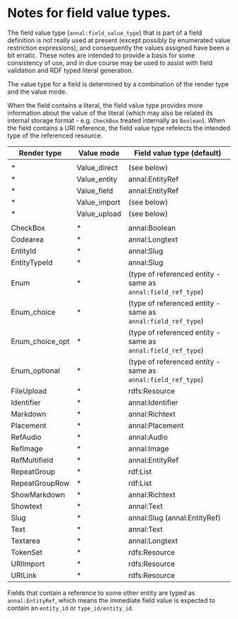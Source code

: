 # Notes for field value types.

The field value type (`annal:field_value_type`) that is part of a field definition is not really used at present (except possibly by enumerated value restriction expressions), and consequently the values assigned have been a bit erratic.  These notes are intended to provide a basis for some consistency of use, and in due course may be used to assist with field validation and RDF typed literal generation.

The value type for a field is determined by a combination of the render type and the value mode.

When the field contains a literal, the field value type provides more information about the value of the literal (which may also be related its internal storage format - e.g. `CheckBox` treated internally as `Boolean`).  When the field contains a URI reference, the field value type refelects the intended type of the referenced resource.

Render type      | Value mode   | Field value type (default)
-----------------|--------------|---------------------------
                 |              |
*                | Value_direct | (see below)
*                | Value_entity | annal:EntityRef
*                | Value_field  | annal:EntityRef
*                | Value_import | (see below)
*                | Value_upload | (see below)
                 |              |
CheckBox         | *            | annal:Boolean
Codearea         | *            | annal:Longtext
EntityId         | *            | annal:Slug
EntityTypeId     | *            | annal:Slug
Enum             | *            | (type of referenced entity - same as `annal:field_ref_type`)
Enum_choice      | *            | (type of referenced entity - same as `annal:field_ref_type`)
Enum_choice_opt  | *            | (type of referenced entity - same as `annal:field_ref_type`)
Enum_optional    | *            | (type of referenced entity - same as `annal:field_ref_type`)
FileUpload       | *            | rdfs:Resource
Identifier       | *            | annal:Identifier
Markdown         | *            | annal:Richtext
Placement        | *            | annal:Placement
RefAudio         | *            | annal:Audio
RefImage         | *            | annal:Image
RefMultifield    | *            | annal:EntityRef
RepeatGroup      | *            | rdf:List
RepeatGroupRow   | *            | rdf:List
ShowMarkdown     | *            | annal:Richtext
Showtext         | *            | annal:Text
Slug             | *            | annal:Slug (annal:EntityRef)
Text             | *            | annal:Text
Textarea         | *            | annal:Longtext
TokenSet         | *            | rdfs:Resource
URIImport        | *            | rdfs:Resource
URILink          | *            | rdfs:Resource

Fields that contain a reference to some other entity are typed as `annal:EntityRef`, which means the immediate field value is expected to contain an `entity_id` or `type_id/entity_id`.

